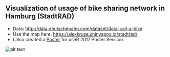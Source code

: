 ## Visualization of usage of bike sharing network in Hamburg (StadtRAD)
 + Data: http://data.deutschebahn.com/dataset/data-call-a-bike
 + Use the map here: https://alexkruse.shinyapps.io/stadtrad/
 + I also created a [Poster](https://github.com/kruse-alex/bike_sharing/blob/master/Kruse_poster-session.pdf) for useR 2017 Poster Session 
  
   
   
![alt text](https://github.com/kruse-alex/bike_sharing/blob/master/bike_usage_HH.png)
